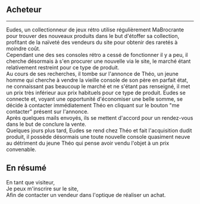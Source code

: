 ## Acheteur
-------------

Eudes, un collectionneur de jeux rétro utilise régulièrement MaBrocrante pour trouver des nouveaux produits dans le but d'étoffer sa collection, profitant de la
naïveté des vendeurs du site pour obtenir des raretés à moindre coût.  
Cependant une des ses consoles rétro a cessé de fonctionner il y a peu, il cherche désormais à s'en procurer une nouvelle via le site, le marché étant relativement restreint pour ce type de produit.  
Au cours de ses recherches, il tombe sur l'annonce de Théo, un jeune homme qui cherche à vendre la vieille console de son père en parfait état, ne connaissant pas beaucoup le marché et ne s'étant pas renseigné, il met un prix très inférieur aux prix habituels pour ce type de produit.
Eudes se connecte et, voyant une opportunité d'économiser une belle somme, se décide à contacter immédiatement Théo en cliquant sur le bouton "me contacter" présent sur l'annonce.  
Après quelques mails envoyés, ils se mettent d'accord pour un rendez-vous dans le but de conclure la vente.  
Quelques jours plus tard, Eudes se rend chez Théo et fait l'acquisition dudit produit, il possède désormais une toute nouvelle console quasiment neuve au détriment du jeune Théo qui pense avoir vendu l'objet à un prix convenable.

## En résumé

En tant que visiteur,  
Je peux m'inscrire sur le site,  
Afin de contacter un vendeur dans l'optique de réaliser un achat.
